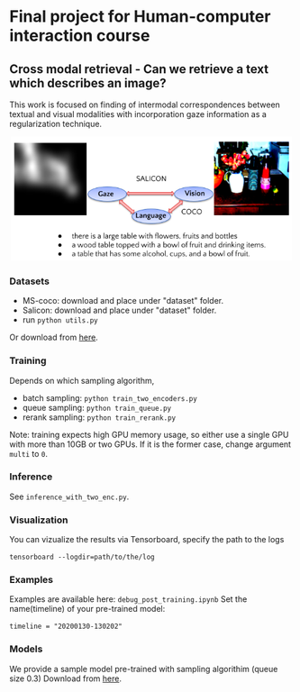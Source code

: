 # Final project for Human-computer interaction course
## Cross modal retrieval - Can we retrieve a text which describes an image?
This work is focused on finding of intermodal correspondences between textual and visual modalities with incorporation gaze
information as a regularization technique.

<p align="center"><img src="/intro_image.png" width="500px"/></p>

### Datasets
* MS-coco: download and place under "dataset" folder.
* Salicon: download and place under "dataset" folder.
* run `python utils.py`

Or download from [here](https://drive.google.com/file/d/1hE0zkUsGYb1iHXstQL8Z1swwH_un1gc5/view?usp=sharing).
### Training
Depends on which sampling algorithm,
 * batch sampling: `python train_two_encoders.py`
 * queue sampling: `python train_queue.py`
 * rerank sampling: `python train_rerank.py`
 
Note: training expects high GPU memory usage, so either use a single GPU with more than 10GB or two GPUs. If it is the former case, change argument `multi` to `0`.
### Inference
See `inference_with_two_enc.py`.

### Visualization
You can vizualize the results via Tensorboard, specify the path to the logs

```
tensorboard --logdir=path/to/the/log
```
### Examples
Examples are available here: `debug_post_training.ipynb` 
Set the name(timeline) of your pre-trained model:

```
timeline = "20200130-130202"
````
### Models
We provide a sample model pre-trained with sampling algorithim (queue size 0.3)
Download from [here](https://drive.google.com/file/d/1KVhywaF1U17OJgHqNFOkba113WUTGogi/view?usp=sharing).
